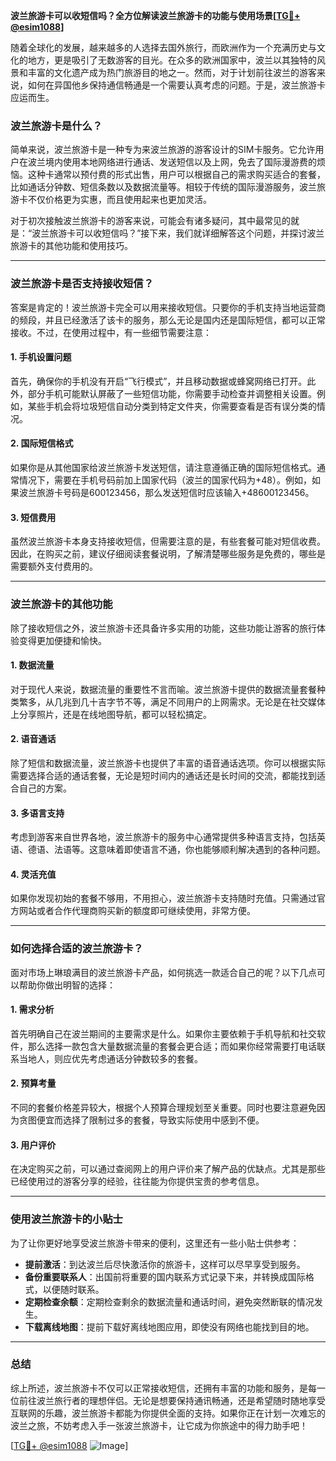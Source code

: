 **波兰旅游卡可以收短信吗？全方位解读波兰旅游卡的功能与使用场景[[TG💪+ @esim1088](https://t.me/s/esim1088)]**

随着全球化的发展，越来越多的人选择去国外旅行，而欧洲作为一个充满历史与文化的地方，更是吸引了无数游客的目光。在众多的欧洲国家中，波兰以其独特的风景和丰富的文化遗产成为热门旅游目的地之一。然而，对于计划前往波兰的游客来说，如何在异国他乡保持通信畅通是一个需要认真考虑的问题。于是，波兰旅游卡应运而生。

### 波兰旅游卡是什么？

简单来说，波兰旅游卡是一种专为来波兰旅游的游客设计的SIM卡服务。它允许用户在波兰境内使用本地网络进行通话、发送短信以及上网，免去了国际漫游费的烦恼。这种卡通常以预付费的形式出售，用户可以根据自己的需求购买适合的套餐，比如通话分钟数、短信条数以及数据流量等。相较于传统的国际漫游服务，波兰旅游卡不仅价格更为实惠，而且使用起来也更加灵活。

对于初次接触波兰旅游卡的游客来说，可能会有诸多疑问，其中最常见的就是：“波兰旅游卡可以收短信吗？”接下来，我们就详细解答这个问题，并探讨波兰旅游卡的其他功能和使用技巧。

---

### 波兰旅游卡是否支持接收短信？

答案是肯定的！波兰旅游卡完全可以用来接收短信。只要你的手机支持当地运营商的频段，并且已经激活了该卡的服务，那么无论是国内还是国际短信，都可以正常接收。不过，在使用过程中，有一些细节需要注意：

#### 1. 手机设置问题
首先，确保你的手机没有开启“飞行模式”，并且移动数据或蜂窝网络已打开。此外，部分手机可能默认屏蔽了一些短信功能，你需要手动检查并调整相关设置。例如，某些手机会将垃圾短信自动分类到特定文件夹，你需要查看是否有误分类的情况。

#### 2. 国际短信格式
如果你是从其他国家给波兰旅游卡发送短信，请注意遵循正确的国际短信格式。通常情况下，需要在手机号码前加上国家代码（波兰的国家代码为+48）。例如，如果波兰旅游卡号码是600123456，那么发送短信时应该输入+48600123456。

#### 3. 短信费用
虽然波兰旅游卡本身支持接收短信，但需要注意的是，有些套餐可能对短信收费。因此，在购买之前，建议仔细阅读套餐说明，了解清楚哪些服务是免费的，哪些是需要额外支付费用的。

---

### 波兰旅游卡的其他功能

除了接收短信之外，波兰旅游卡还具备许多实用的功能，这些功能让游客的旅行体验变得更加便捷和愉快。

#### 1. 数据流量
对于现代人来说，数据流量的重要性不言而喻。波兰旅游卡提供的数据流量套餐种类繁多，从几兆到几十吉字节不等，满足不同用户的上网需求。无论是在社交媒体上分享照片，还是在线地图导航，都可以轻松搞定。

#### 2. 语音通话
除了短信和数据流量，波兰旅游卡也提供了丰富的语音通话选项。你可以根据实际需要选择合适的通话套餐，无论是短时间内的通话还是长时间的交流，都能找到适合自己的方案。

#### 3. 多语言支持
考虑到游客来自世界各地，波兰旅游卡的服务中心通常提供多种语言支持，包括英语、德语、法语等。这意味着即使语言不通，你也能够顺利解决遇到的各种问题。

#### 4. 灵活充值
如果你发现初始的套餐不够用，不用担心，波兰旅游卡支持随时充值。只需通过官方网站或者合作代理商购买新的额度即可继续使用，非常方便。

---

### 如何选择合适的波兰旅游卡？

面对市场上琳琅满目的波兰旅游卡产品，如何挑选一款适合自己的呢？以下几点可以帮助你做出明智的选择：

#### 1. 需求分析
首先明确自己在波兰期间的主要需求是什么。如果你主要依赖于手机导航和社交软件，那么选择一款包含大量数据流量的套餐会更合适；而如果你经常需要打电话联系当地人，则应优先考虑通话分钟数较多的套餐。

#### 2. 预算考量
不同的套餐价格差异较大，根据个人预算合理规划至关重要。同时也要注意避免因为贪图便宜而选择了限制过多的套餐，导致实际使用中感到不便。

#### 3. 用户评价
在决定购买之前，可以通过查阅网上的用户评价来了解产品的优缺点。尤其是那些已经使用过的游客分享的经验，往往能为你提供宝贵的参考信息。

---

### 使用波兰旅游卡的小贴士

为了让你更好地享受波兰旅游卡带来的便利，这里还有一些小贴士供参考：

- **提前激活**：到达波兰后尽快激活你的旅游卡，这样可以尽早享受到服务。
- **备份重要联系人**：出国前将重要的国内联系方式记录下来，并转换成国际格式，以便随时联系。
- **定期检查余额**：定期检查剩余的数据流量和通话时间，避免突然断联的情况发生。
- **下载离线地图**：提前下载好离线地图应用，即使没有网络也能找到目的地。

---

### 总结

综上所述，波兰旅游卡不仅可以正常接收短信，还拥有丰富的功能和服务，是每一位前往波兰旅行者的理想伴侣。无论是想要保持通讯畅通，还是希望随时随地享受互联网的乐趣，波兰旅游卡都能为你提供全面的支持。如果你正在计划一次难忘的波兰之旅，不妨考虑入手一张波兰旅游卡，让它成为你旅途中的得力助手吧！

[[TG💪+ @esim1088](https://t.me/s/esim1088) ![Image](https://i.postimg.cc/4NQfJmqS/Snipaste-2025-05-13-00-14-12.png)]